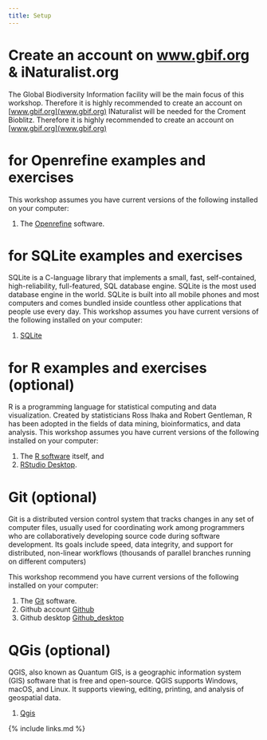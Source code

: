 ```yaml
---
title: Setup
---
```


# Create an account on www.gbif.org & iNaturalist.org

The Global Biodiversity Information facility will be the main focus of this workshop. Therefore it is highly recommended to create an account on [www.gbif.org](www.gbif.org)
INaturalist will be needed for the Croment Bioblitz. Therefore it is highly recommended to create an account on [www.gbif.org](www.gbif.org) 


# for Openrefine examples and exercises

This workshop assumes you have current versions of the following installed on your computer:

1. The [Openrefine](https://www.openrefine.org/) software.

# for SQLite examples and exercises

SQLite is a C-language library that implements a small, fast, self-contained, high-reliability, full-featured, SQL database engine. SQLite is the most used database engine in the world. SQLite is built into all mobile phones and most computers and comes bundled inside countless other applications that people use every day. 
This workshop assumes you have current versions of the following installed on your computer:
1. [SQLite](https://www.sqlite.org/index.html)

# for R examples and exercises (optional)

R is a programming language for statistical computing and data visualization. Created by statisticians Ross Ihaka and Robert Gentleman, R has been adopted in the fields of data mining, bioinformatics, and data analysis.
This workshop assumes you have current versions of the following installed on your computer:

1. The [R software](https://cran.r-project.org/mirrors.html) itself, and
2. [RStudio Desktop](https://www.rstudio.com/products/rstudio/download/#download).

# Git (optional)

Git is a distributed version control system that tracks changes in any set of computer files, usually used for coordinating work among programmers who are collaboratively developing source code during software development. Its goals include speed, data integrity, and support for distributed, non-linear workflows (thousands of parallel branches running on different computers)

This workshop recommend you have current versions of the following installed on your computer:

1. The [Git](https://git-scm.com/) software.
2. Github account [Github](https://github.com/)
3. Github desktop [Github_desktop](https://desktop.github.com/)

# QGis (optional)

QGIS, also known as Quantum GIS, is a geographic information system (GIS) software that is free and open-source. QGIS supports Windows, macOS, and Linux. It supports viewing, editing, printing, and analysis of geospatial data.

1. [Qgis](https://qgis.org/en/site/)

{% include links.md %}
